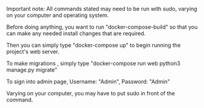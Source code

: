 Important note:
	All commands stated may need to be run with sudo, varying on your computer and operating system.

Before doing anything, you want to run "docker-compose-build" so that you can make any needed install changes that are required.

Then you can simply type "docker-compose up" to begin running the project's web server.

To make migrations , simply type "docker-compose run web python3 manage.py migrate"

To sign into admin page, Username: "Admin", Password: "Admin"

Varying on your computer, you may have to put sudo in front of the command.